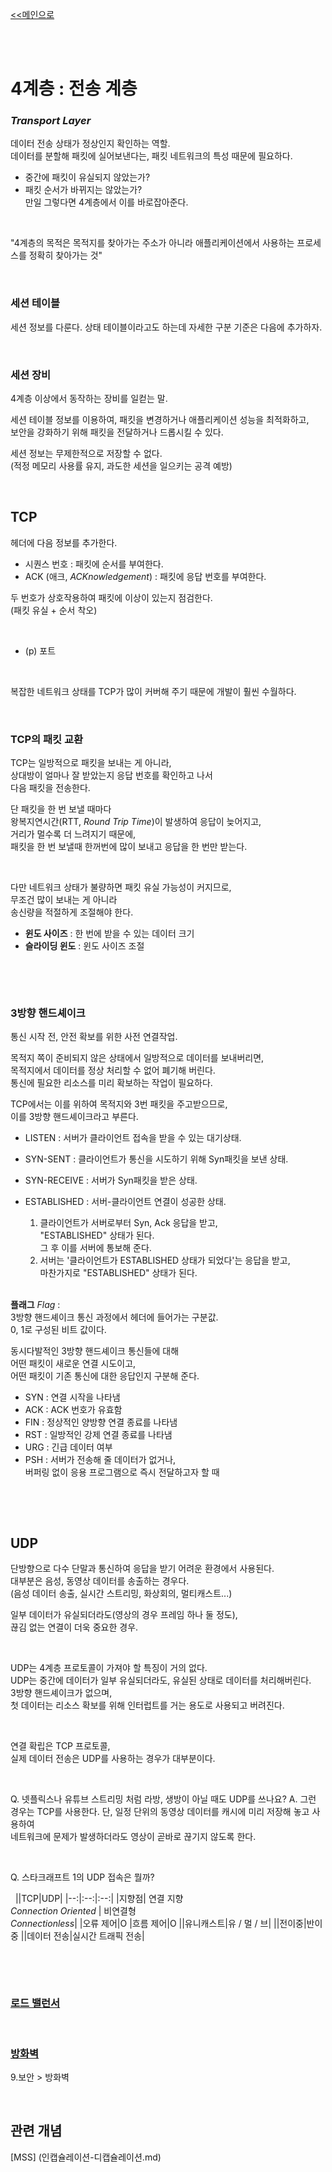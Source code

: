 [<<메인으로](https://github.com/AtomicLiquors/Network_Wiki_Chb)

&nbsp;  
&nbsp;  
# 4계층 : 전송 계층 
### *Transport Layer*


데이터 전송 상태가 정상인지 확인하는 역할.  
데이터를 분할해 패킷에 실어보낸다는, 패킷 네트워크의 특성 때문에 필요하다.
- 중간에 패킷이 유실되지 않았는가?
- 패킷 순서가 바뀌지는 않았는가?  
만일 그렇다면 4계층에서 이를 바로잡아준다.
 
&nbsp;

 

"4계층의 목적은 목적지를 찾아가는 주소가 아니라 애플리케이션에서 사용하는 프로세스를 정확히 찾아가는 것" 
  
&nbsp;
### 세션 테이블
세션 정보를 다룬다.
상태 테이블이라고도 하는데 자세한 구분 기준은 다음에 추가하자.


 
&nbsp;
 


### 세션 장비
4계층 이상에서 동작하는 장비를 일컫는 말.

세션 테이블 정보를 이용하여, 
패킷을 변경하거나 애플리케이션 성능을 최적화하고,  
보안을 강화하기 위해 패킷을 전달하거나 드롭시킬 수 있다.

세션 정보는 무제한적으로 저장할 수 없다.  
(적정 메모리 사용률 유지, 과도한 세션을 일으키는 공격 예방)

&nbsp; 

## **TCP**
헤더에 다음 정보를 추가한다.
- 시퀀스 번호 : 패킷에 순서를 부여한다.
- ACK (애크, *ACKnowledgement*) : 패킷에 응답 번호를 부여한다.

두 번호가 상호작용하여 패킷에 이상이 있는지 점검한다.  
(패킷 유실 + 순서 착오)
 
&nbsp;
 

- (p) 포트
 
&nbsp;

 
복잡한 네트워크 상태를 TCP가 많이 커버해 주기 때문에 개발이 훨씬 수월하다.

 
&nbsp;
 

### **TCP의 패킷 교환**
TCP는 일방적으로 패킷을 보내는 게 아니라,  
상대방이 얼마나 잘 받았는지 응답 번호를 확인하고 나서  
다음 패킷을 전송한다.

단 패킷을 한 번 보낼 때마다   
왕복지연시간(RTT, *Round Trip Time*)이 발생하여 응답이 늦어지고,  
거리가 멀수록 더 느려지기 때문에,  
패킷을 한 번 보낼때 한꺼번에 많이 보내고 응답을 한 번만 받는다.  

 
&nbsp;
 
다만 네트워크 상태가 불량하면 패킷 유실 가능성이 커지므로,  
무조건 많이 보내는 게 아니라  
송신량을 적절하게 조절해야 한다.  

- **윈도 사이즈** : 한 번에 받을 수 있는 데이터 크기
- **슬라이딩 윈도** : 윈도 사이즈 조절

 
&nbsp;
 
 
&nbsp;
 
### **3방향 핸드셰이크**
통신 시작 전, 안전 확보를 위한 사전 연결작업.  

목적지 쪽이 준비되지 않은 상태에서 일방적으로 데이터를 보내버리면,  
목적지에서 데이터를 정상 처리할 수 없어 폐기해 버린다.  
통신에 필요한 리소스를 미리 확보하는 작업이 필요하다.

TCP에서는 이를 위하여 목적지와 3번 패킷을 주고받으므로,  
이를 3방향 핸드셰이크라고 부른다.

- LISTEN : 서버가 클라이언트 접속을 받을 수 있는 대기상태. 

- SYN-SENT : 클라이언트가 통신을 시도하기 위해 Syn패킷을 보낸 
상태.  

- SYN-RECEIVE : 서버가 Syn패킷을 받은 상태.  

- ESTABLISHED : 서버-클라이언트 연결이 성공한 상태.  
     1) 클라이언트가 서버로부터 Syn, Ack 응답을 받고,  
     "ESTABLISHED" 상태가 된다.   
     그 후 이를 서버에 통보해 준다.  
    2) 서버는 '클라이언트가 ESTABLISHED 상태가 되었다'는 응답을 받고,  
    마찬가지로 "ESTABLISHED" 상태가 된다.   


&nbsp;  
**플래그** *Flag* :   
3방향 핸드셰이크 통신 과정에서 헤더에 들어가는 구분값.  
0, 1로 구성된 비트 값이다.

동시다발적인 3방향 핸드셰이크 통신들에 대해  
어떤 패킷이 새로운 연결 시도이고,  
어떤 패킷이 기존 통신에 대한 응답인지 구분해 준다.


 
- SYN : 연결 시작을 나타냄
- ACK : ACK 번호가 유효함
- FIN : 정상적인 양방향 연결 종료를 나타냄
- RST : 일방적인 강제 연결 종료를 나타냄
- URG : 긴급 데이터 여부
- PSH : 서버가 전송해 줄 데이터가 없거나,   
버퍼링 없이 응용 프로그램으로 즉시 전달하고자 할 때

&nbsp;

 
&nbsp;
## **UDP**
단방향으로 다수 단말과 통신하여 응답을 받기 어려운 환경에서 사용된다.  
대부분은 음성, 동영상 데이터를 송출하는 경우다.  
(음성 데이터 송출, 실시간 스트리밍, 화상회의, 멀티캐스트...)


일부 데이터가 유실되더라도(영상의 경우 프레임 하나 둘 정도),   
끊김 없는 연결이 더욱 중요한 경우.   

 
&nbsp;
 

UDP는 4계층 프로토콜이 가져야 할 특징이 거의 없다.  
UDP는 중간에 데이터가 일부 유실되더라도, 유실된 상태로 데이터를 처리해버린다.  
3방향 핸드셰이크가 없으며,  
첫 데이터는 리소스 확보를 위해 인터럽트를 거는 용도로 사용되고 버려진다.  

 
&nbsp;

연결 확립은 TCP 프로토콜,  
실제 데이터 전송은 UDP를 사용하는 경우가 대부분이다.
 
&nbsp;
 
Q. 넷플릭스나 유튜브 스트리밍 처럼 라방, 생방이 아닐 때도 UDP를 쓰나요?
A. 그런 경우는 TCP를 사용한다. 
단, 일정 단위의 동영상 데이터를 캐시에 미리 저장해 놓고 사용하여  
네트워크에 문제가 발생하더라도 영상이 곧바로 끊기지 않도록 한다.
 
&nbsp;
 



Q. 스타크래프트 1의 UDP 접속은 뭘까?
 
&nbsp;
||TCP|UDP|
|--:|:--:|:--:|
|지향점| 연결 지향<br>*Connection Oriented* | 비연결형<br>*Connectionless*|
|오류 제어|O
|흐름 제어|O
||유니캐스트|유 / 멀 / 브|
||전이중|반이중
||데이터 전송|실시간 트래픽 전송|
 
&nbsp;
 
 
&nbsp;
 
 

### [로드 밸런서]()
 
&nbsp;
 

### [방화벽]()
9.보안 > 방화벽



&nbsp;
  

## **관련 개념**
[MSS]
(인캡슐레이션-디캡슐레이션.md)